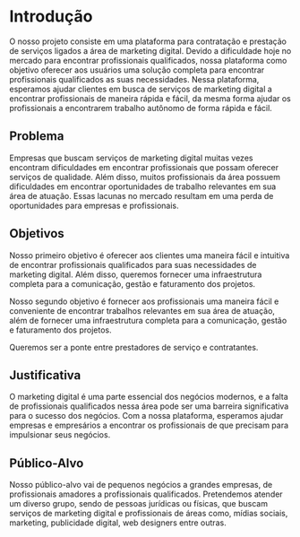 # Introdução

O nosso projeto consiste em uma plataforma para contratação e prestação de serviços ligados a área de marketing digital. Devido a dificuldade hoje no mercado para encontrar profissionais qualificados, nossa plataforma como objetivo oferecer aos usuários uma solução completa para encontrar profissionais qualificados as suas necessidades. Nessa plataforma, esperamos ajudar clientes em busca de serviços de marketing digital a encontrar profissionais de maneira rápida e fácil, da mesma forma ajudar os profissionais a encontrarem trabalho autônomo de forma rápida e fácil.

## Problema

Empresas que buscam serviços de marketing digital muitas vezes encontram dificuldades em encontrar profissionais que possam oferecer serviços de qualidade. Além disso, muitos profissionais da área possuem dificuldades em encontrar oportunidades de trabalho relevantes em sua área de atuação. Essas lacunas no mercado resultam em uma perda de oportunidades para empresas e profissionais.

## Objetivos

Nosso primeiro objetivo é oferecer aos clientes uma maneira fácil e intuitiva de encontrar profissionais qualificados para suas necessidades de marketing digital. Além disso, queremos fornecer uma infraestrutura completa para a comunicação, gestão e faturamento dos projetos.

Nosso segundo objetivo é fornecer aos profissionais uma maneira fácil e conveniente de encontrar trabalhos relevantes em sua área de atuação, além de fornecer uma infraestrutura completa para a comunicação, gestão e faturamento dos projetos.

Queremos ser a ponte entre prestadores de serviço e contratantes.

## Justificativa

O marketing digital é uma parte essencial dos negócios modernos, e a falta de profissionais qualificados nessa área pode ser uma barreira significativa para o sucesso dos negócios.
Com a nossa plataforma, esperamos ajudar empresas e empresários a encontrar os profissionais de que precisam para impulsionar seus negócios.

## Público-Alvo

Nosso público-alvo vai de pequenos negócios a grandes empresas, de profissionais amadores a profissionais qualificados. Pretendemos atender um diverso grupo, sendo de pessoas jurídicas ou físicas, que buscam serviços de marketing digital e profissionais de áreas como, mídias sociais, marketing, publicidade digital, web designers entre outras.
